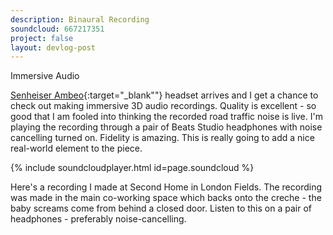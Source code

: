 ```yaml
---
description: Binaural Recording
soundcloud: 667217351
project: false
layout: devlog-post
---
```


<div class="img_row">
	<img class="col three" src="{{ site.baseurl }}/images/autonomicladyland/immersive.jpg" alt="" title="Immersive Audio"/>
</div>
<div class="col three caption">
	Immersive Audio
</div>

[Senheiser Ambeo](https://en-uk.sennheiser.com/finalstop){:target="_blank""} headset arrives and I get a chance to check out making immersive 3D audio recordings. Quality is excellent - so good that I am fooled into thinking the recorded road traffic noise is live. I'm playing the recording through a pair of Beats Studio headphones with noise cancelling turned on. Fidelity is amazing. This is really going to add a nice real-world element to the piece.

{% include soundcloudplayer.html id=page.soundcloud %}

Here's a recording I made at Second Home in London Fields. The recording was made in the main co-working space which backs onto the creche - the baby screams come from behind a closed door. Listen to this on a pair of headphones - preferably noise-cancelling.